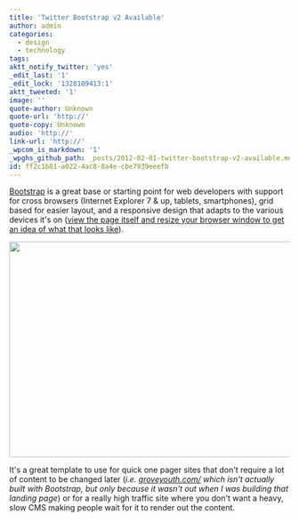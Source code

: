 ```yaml
---
title: 'Twitter Bootstrap v2 Available'
author: admin
categories:
  - design
  - technology
tags: 
aktt_notify_twitter: 'yes'
_edit_last: '1'
_edit_lock: '1328109413:1'
aktt_tweeted: '1'
image: ''
quote-author: Unknown
quote-url: 'http://'
quote-copy: Unknown
audio: 'http://'
link-url: 'http://'
_wpcom_is_markdown: '1'
_wpghs_github_path: _posts/2012-02-01-twitter-bootstrap-v2-available.md
id: ff2c1b81-a022-4ac8-8a4e-cbe7939eeefb
---
```

<p><a href="http://twitter.github.com/bootstrap/?v=2.0">Bootstrap</a> is a great base or starting point for web developers with support for cross browsers (Internet Explorer 7 &amp; up, tablets, smartphones), grid based for easier layout, and a responsive design that adapts to the various devices it's on (<a href="http://twitter.github.com/bootstrap/?v=2.0">view the page itself and resize your browser window to get an idea of what that looks like</a>).</p>
<p><img src="https://chrisenns.com/wp-content/uploads/2012/02/Twitter-Bootstrap.png" alt="" title="Twitter Bootstrap" width="685" height="388" class="aligncenter size-full wp-image-20038" /></p>
<p>It's a great template to use for quick one pager sites that don't require a lot of content to be changed later (<em>i.e. <a href="http://www.groveyouth.com/">groveyouth.com/</a> which isn't actually built with Bootstrap, but only because it wasn't out when I was building that landing page</em>) or for a really high traffic site where you don't want a heavy, slow CMS making people wait for it to render out the content.</p>
